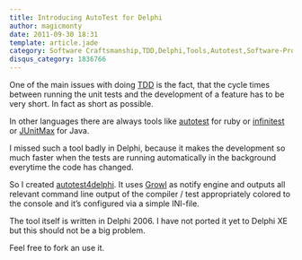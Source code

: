 ```yaml
---
title: Introducing AutoTest for Delphi
author: magicmonty
date: 2011-09-30 18:31
template: article.jade
category: Software Craftsmanship,TDD,Delphi,Tools,Autotest,Software-Projects
disqus_category: 1836766
---
```


One of the main issues with doing [TDD](http://en.wikipedia.org/wiki/Test-driven_development) is the fact, that the cycle times between running the unit tests and the development of a feature has to be very short. In fact as short as possible.

In other languages there are always tools like [autotest](http://www.zenspider.com/ZSS/Products/ZenTest/) for ruby or [infinitest](http://infinitest.github.com/) or [JUnitMax](http://www.junitmax.com/) for Java.

I missed such a tool badly in Delphi, because it makes the development so much faster when the tests are running automatically in the background everytime the code has changed.

So I created [autotest4delphi](http://github.com/magicmonty/autotest4delphi). It uses [Growl](http://www.growlforwindows.com/gfw/default.aspx) as notify engine and outputs all relevant command line output of the compiler / test appropriately colored to the console and it’s configured via a simple INI-file.

The tool itself is written in Delphi 2006. I have not ported it yet to Delphi XE but this should not be a big problem.

Feel free to fork an use it.